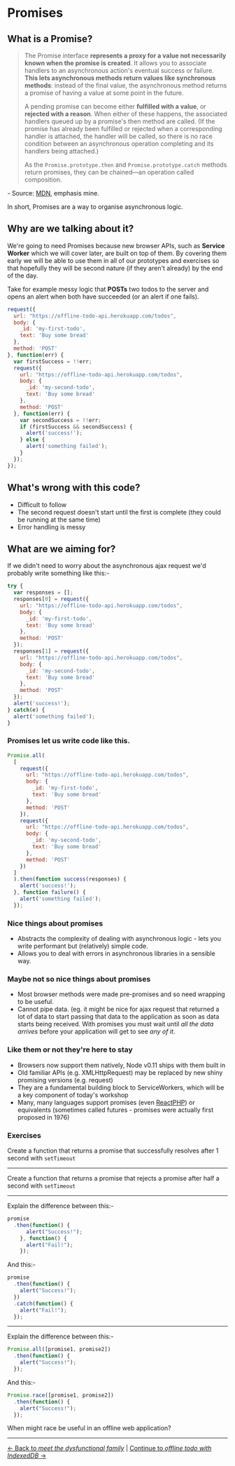 # Promises

## What is a Promise?

> The Promise interface **represents a proxy for a value not necessarily known when the promise is created**. It allows you to associate handlers to an asynchronous action's eventual success or failure. **This lets asynchronous methods return values like synchronous methods**: instead of the final value, the asynchronous method returns a promise of having a value at some point in the future.
>
> A pending promise can become either **fulfilled with a value**, or **rejected with a reason**. When either of these happens, the associated handlers queued up by a promise's then method are called. (If the promise has already been fulfilled or rejected when a corresponding handler is attached, the handler will be called, so there is no race condition between an asynchronous operation completing and its handlers being attached.)
>
> As the `Promise.prototype.then` and `Promise.prototype.catch` methods return promises, they can be chained—an operation called composition.

\- Source: [MDN](https://developer.mozilla.org/en-US/docs/Web/JavaScript/Reference/Global_Objects/Promise), emphasis mine.

In short, Promises are a way to organise asynchronous logic.

## Why are we talking about it?

We're going to need Promises because new browser APIs, such as **Service Worker** which we will cover later, are built on top of them.  By covering them early we will be able to use them in all of our prototypes and exercises so that hopefully they will be second nature (if they aren't already) by the end of the day.	

Take for example messy logic that **POSTs** two todos to the server and opens an alert when both have succeeded (or an alert if one fails).

```js
request({
  url: "https://offline-todo-api.herokuapp.com/todos",
  body: {
    _id: 'my-first-todo',
    text: 'Buy some bread'
  },
  method: 'POST'
}, function(err) {
  var firstSuccess = !!err;
  request({
    url: "https://offline-todo-api.herokuapp.com/todos",
    body: {
      _id: 'my-second-todo',
      text: 'Buy some bread'
    },
    method: 'POST'
  }, function(err) {
    var secondSuccess = !!err;
    if (firstSuccess && secondSuccess) {
      alert('success!');
    } else {
      alert('something failed');
    }
  });
});
```

## What's wrong with this code?

- Difficult to follow
- The second request doesn't start until the first is complete (they could be running at the same time)
- Error handling is messy

## What are we aiming for?

If we didn't need to worry about the asynchronous ajax request we'd probably write something like this:-

```js
try {
  var responses = [];
  responses[0] = request({
    url: "https://offline-todo-api.herokuapp.com/todos",
    body: {
      _id: 'my-first-todo',
      text: 'Buy some bread'
    },
    method: 'POST'
  });
  responses[1] = request({
    url: "https://offline-todo-api.herokuapp.com/todos",
    body: {
      _id: 'my-second-todo',
      text: 'Buy some bread'
    },
    method: 'POST'
  });
  alert('success!');
} catch(e) {
  alert('something failed');
}
```

### Promises let us write code like this.

```js
Promise.all(
  [
    request({
      url: "https://offline-todo-api.herokuapp.com/todos",
      body: {
        _id: 'my-first-todo',
        text: 'Buy some bread'
      },
      method: 'POST'
    }),
    request({
      url: "https://offline-todo-api.herokuapp.com/todos",
      body: {
        _id: 'my-second-todo',
        text: 'Buy some bread'
      },
      method: 'POST'
    })
  ]
  ).then(function success(responses) {
    alert('success!');
  }, function failure() {
    alert('something failed');
  });
```

### Nice things about promises

- Abstracts the complexity of dealing with asynchronous logic - lets you write performant but (relatively) simple code.
- Allows you to deal with errors in asynchronous libraries in a sensible way.

### Maybe not so nice things about promises

- Most browser methods were made pre-promises and so need wrapping to be useful.
- Cannot pipe data.  (eg. it might be nice for ajax request that returned a lot of data to start passing that data to the application as soon as data starts being received.  With promises you must wait until *all the data arrives* before your application will get to see *any of it*.

### Like them or not they're here to stay

- Browsers now support them natively, Node v0.11 ships with them built in
- Old familiar APIs (e.g. XMLHttpRequest) may be replaced by new shiny promising versions (e.g. request)
- They are a fundamental building block to ServiceWorkers, which will be a key component of today's workshop
- Many, many languages support promises (even [ReactPHP](https://github.com/reactphp/promise)) or equivalents (sometimes called futures - promises were actually first proposed in 1976)

### Exercises

Create a function that returns a promise that successfully resolves after 1 second with `setTimeout`

---

Create a function that returns a promise that rejects a promise after half a second with `setTimeout`

---

Explain the difference between this:-

```js
promise
  .then(function() {
      alert("Success!");
    }, function() {
      alert("Fail!");
    });
```

And this:-

```js
promise
  .then(function() {
    alert("Success!");
  })
  .catch(function() {
    alert("Fail!");
  });
```

---

Explain the difference between this:-

```js
Promise.all([promise1, promise2])
  .then(function() {
    alert("Success!");
  });
```

And this:-

```js
Promise.race([promise1, promise2])
  .then(function() {
    alert("Success!");
  });
```

When might race be useful in an offline web application?

---

[← Back to *meet the dysfunctional family*](../01-introduction/dysfunctional-family.md) | [Continue to *offline todo with IndexedDB* →](../03-offline-todo)
